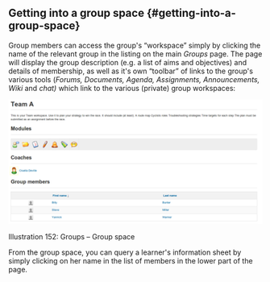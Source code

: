 ## Getting into a group space {#getting-into-a-group-space}

Group members can access the group&#039;s “workspace” simply by clicking the name of the relevant group in the listing on the main _Groups_ page. The page will display the group description (e.g. a list of aims and objectives) and details of membership, as well as it&#039;s own “toolbar” of links to the group&#039;s various tools (_Forums, Documents, Agenda, Assignments, Announcements, Wiki_ and _chat)_ which link to the various (private) group workspaces:

![](../assets/images217.png)

Illustration 152: Groups – Group space

From the group space, you can query a learner&#039;s information sheet by simply clicking on her name in the list of members in the lower part of the page.